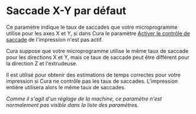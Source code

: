 Saccade X-Y par défaut
====
Ce paramètre indique le taux de saccades que votre microprogramme utilise pour les axes X et Y, si dans Cura le paramètre [Activer le contrôle de saccade](../speed/jerk_enabled.md) de l'impression n'est pas actif.

Cura suppose que votre microprogramme utilise le même taux de saccade pour les directions X et Y, mais ce taux de saccade peut être différent pour la direction Z et l'extrudeuse.

Il est utilisé pour obtenir des estimations de temps correctes pour votre impression si Cura ne contrôle pas les taux de saccades. L'impression entière utilisera alors le même taux de saccades.

*Comme il s'agit d'un réglage de la machine, ce paramètre n'est normalement pas visible dans la liste des paramètres.*
